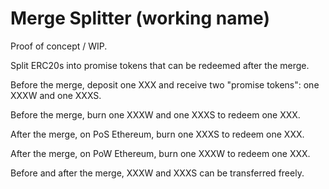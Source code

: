 # Merge Splitter (working name)

Proof of concept / WIP.

Split ERC20s into promise tokens that can be redeemed after the merge.

Before the merge, deposit one XXX and receive two "promise tokens": one XXXW and one XXXS.

Before the merge, burn one XXXW and one XXXS to redeem one XXX.

After the merge, on PoS Ethereum, burn one XXXS to redeem one XXX.

After the merge, on PoW Ethereum, burn one XXXW to redeem one XXX.

Before and after the merge, XXXW and XXXS can be transferred freely.
